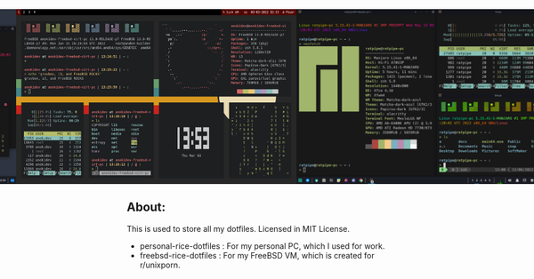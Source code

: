 <div style="display: flex; justify-content: center;" align="center">
		<h1>Dotfiles</h1>
		<img src="./personal-rice-dotfiles/showcases/3.png"/>
		<img src="./freebsd-rice-dotfiles/showcases/1.png"/>
		<img src="./personal-rice-dotfiles/showcases/1.png"/>
		<img src="./freebsd-rice-dotfiles/showcases/3.png/">
</div>

## About:

This is used to store all my dotfiles.
Licensed in MIT License.

- personal-rice-dotfiles : For my personal PC, which I used for work.
- freebsd-rice-dotfiles : For my FreeBSD VM, which is created for r/unixporn.
